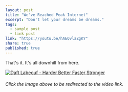 ```yaml
---
layout: post
title: "We've Reached Peak Internet"
excerpt: "Don't let your dreams be dreams."
tags: 
  - sample post
  - link post
link: "https://youtu.be/hAEQvlaZgKY"
share: true
published: true
---
```



That's it. It's all downhill from here.

[![Daft Labeouf - Harder Better Faster Stronger](http://img.youtube.com/vi/hAEQvlaZgKY/0.jpg)](http://www.youtube.com/watch?v=hAEQvlaZgKY)

###### Click the image above to be redirected to the video link. 